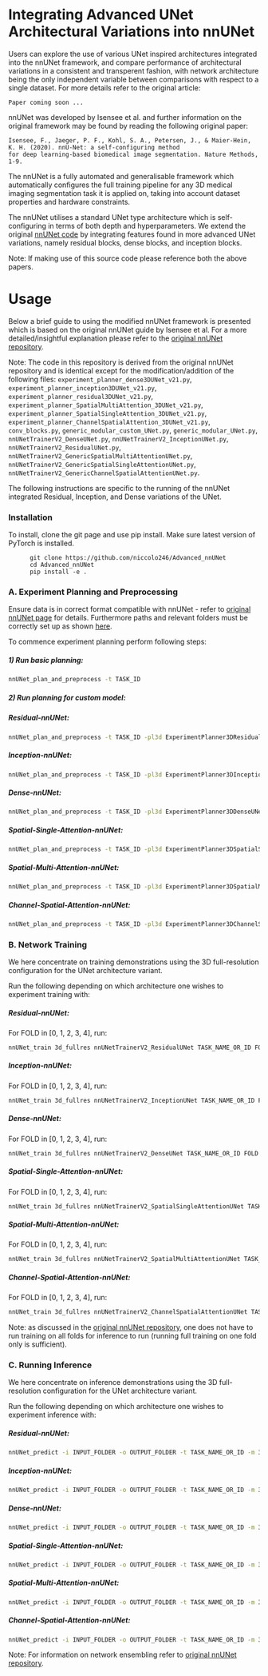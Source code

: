 # Integrating Advanced UNet Architectural Variations into nnUNet

Users can explore the use of various UNet inspired architectures integrated into the nnUNet framework, and compare performance of architectural variations in a consistent and transperent fashion, with network architecture being the only independent variable between comparisons with respect to a single dataset. For more details refer to the original article:


    Paper coming soon ...



nnUNet was developed by Isensee et al. and further information on the original framework may be found by reading the following original paper:


    Isensee, F., Jaeger, P. F., Kohl, S. A., Petersen, J., & Maier-Hein, K. H. (2020). nnU-Net: a self-configuring method 
    for deep learning-based biomedical image segmentation. Nature Methods, 1-9.
    
The nnUNet is a fully automated and generalisable framework which automatically configures the full training pipeline for any 3D medical imaging  segmentation task it is applied on, taking into account dataset properties and hardware constraints.  

The nnUNet utilises a standard UNet type architecture which is self-configuring in terms of both depth and hyperparameters. 
We extend the original [nnUNet code](https://github.com/MIC-DKFZ/nnUNet) by integrating features found in more advanced UNet variations, namely residual blocks, dense blocks, and inception blocks. 

Note: If making use of this source code please reference both the above papers.

# Usage

Below a brief guide to using the modified nnUNet framework is presented which is based on the original nnUNet guide by Isensee et al. For a more detailed/insightful explanation please refer to the [original nnUNet repository](https://github.com/MIC-DKFZ/nnUNet).

Note: The code in this repository is derived from the original nnUNet repository and is identical except for the modification/addition of the following files: `experiment_planner_dense3DUNet_v21.py`, `experiment_planner_inception3DUNet_v21.py`, `experiment_planner_residual3DUNet_v21.py`, `experiment_planner_SpatialMultiAttention_3DUNet_v21.py`, `experiment_planner_SpatialSingleAttention_3DUNet_v21.py`, `experiment_planner_ChannelSpatialAttention_3DUNet_v21.py`, `conv_blocks.py`, `generic_modular_custom_UNet.py`, `generic_modular_UNet.py`, `nnUNetTrainerV2_DenseUNet.py`, `nnUNetTrainerV2_InceptionUNet.py`, `nnUNetTrainerV2_ResidualUNet.py`, `nnUNetTrainerV2_GenericSpatialMultiAttentionUNet.py`, `nnUNetTrainerV2_GenericSpatialSingleAttentionUNet.py`, `nnUNetTrainerV2_GenericChannelSpatialAttentionUNet.py`.


The following instructions are specific to the running of the nnUNet integrated Residual, Inception, and Dense variations of the UNet. 

### Installation

To install, clone the git page and use pip install. Make sure latest version of PyTorch is installed. 


          git clone https://github.com/niccolo246/Advanced_nnUNet
          cd Advanced_nnUNet
          pip install -e .
        

### A. Experiment Planning and Preprocessing

Ensure data is in correct format compatible with nnUNet - refer to [original nnUNet page](https://github.com/MIC-DKFZ/nnUNet/blob/master/documentation/dataset_conversion.md) for details. Furthermore paths and relevant folders must be correctly set up as shown [here](https://github.com/MIC-DKFZ/nnUNet/blob/master/documentation/setting_up_paths.md).

To commence experiment planning perform following steps:

##### 1) Run basic planning: 

```bash
nnUNet_plan_and_preprocess -t TASK_ID 
```

##### 2) Run planning for custom model: 

##### Residual-nnUNet:

```bash
nnUNet_plan_and_preprocess -t TASK_ID -pl3d ExperimentPlanner3DResidualUNet_v21
```

##### Inception-nnUNet:

```bash
nnUNet_plan_and_preprocess -t TASK_ID -pl3d ExperimentPlanner3DInceptionUNet_v21
```

##### Dense-nnUNet:

```bash
nnUNet_plan_and_preprocess -t TASK_ID -pl3d ExperimentPlanner3DDenseUNet_v21
```

##### Spatial-Single-Attention-nnUNet:

```bash
nnUNet_plan_and_preprocess -t TASK_ID -pl3d ExperimentPlanner3DSpatialSingleAttentionUNet_v21
```

##### Spatial-Multi-Attention-nnUNet:

```bash
nnUNet_plan_and_preprocess -t TASK_ID -pl3d ExperimentPlanner3DSpatialMultiAttentionUNet_v21
```

##### Channel-Spatial-Attention-nnUNet:

```bash
nnUNet_plan_and_preprocess -t TASK_ID -pl3d ExperimentPlanner3DChannelSpatialAttentionUNet_v21
```


### B. Network Training

We here concentrate on training demonstrations using the 3D full-resolution configuration for the UNet architecture variant. 

Run the following depending on which architecture one wishes to experiment training with:

##### Residual-nnUNet:
For FOLD in [0, 1, 2, 3, 4], run:
```bash
nnUNet_train 3d_fullres nnUNetTrainerV2_ResidualUNet TASK_NAME_OR_ID FOLD -p nnUNetPlans_ResidualUNet_v2.1
```

##### Inception-nnUNet:
For FOLD in [0, 1, 2, 3, 4], run:
```bash
nnUNet_train 3d_fullres nnUNetTrainerV2_InceptionUNet TASK_NAME_OR_ID FOLD -p nnUNetPlans_InceptionUNet_v2.1
```

##### Dense-nnUNet:
For FOLD in [0, 1, 2, 3, 4], run:
```bash
nnUNet_train 3d_fullres nnUNetTrainerV2_DenseUNet TASK_NAME_OR_ID FOLD -p nnUNetPlans_DenseUNet_v2.1
```

##### Spatial-Single-Attention-nnUNet:
For FOLD in [0, 1, 2, 3, 4], run:
```bash
nnUNet_train 3d_fullres nnUNetTrainerV2_SpatialSingleAttentionUNet TASK_NAME_OR_ID FOLD -p nnUNetPlans_SpatialSingleAttentionUNet_v2.1
```

##### Spatial-Multi-Attention-nnUNet:
For FOLD in [0, 1, 2, 3, 4], run:
```bash
nnUNet_train 3d_fullres nnUNetTrainerV2_SpatialMultiAttentionUNet TASK_NAME_OR_ID FOLD -p nnUNetPlans_SpatialMultiAttentionUNet_v2.1
```

##### Channel-Spatial-Attention-nnUNet:
For FOLD in [0, 1, 2, 3, 4], run:
```bash
nnUNet_train 3d_fullres nnUNetTrainerV2_ChannelSpatialAttentionUNet TASK_NAME_OR_ID FOLD -p nnUNetPlans_ChannelSpatialAttentionUNet_v2.1
```

Note: as discussed in the [original nnUNet repository](https://github.com/MIC-DKFZ/nnUNet), one does not have to run training on all folds for inference to run (running full training on one fold only is sufficient).


### C. Running Inference

We here concentrate on inference demonstrations using the 3D full-resolution configuration for the UNet architecture variant.

Run the following depending on which architecture one wishes to experiment inference with:

##### Residual-nnUNet:

```bash
nnUNet_predict -i INPUT_FOLDER -o OUTPUT_FOLDER -t TASK_NAME_OR_ID -m 3d_fullres -p nnUNetPlans_ResidualUNet_v2.1 -tr nnUNetTrainerV2_ResidualUNet
```

##### Inception-nnUNet:

```bash
nnUNet_predict -i INPUT_FOLDER -o OUTPUT_FOLDER -t TASK_NAME_OR_ID -m 3d_fullres -p nnUNetPlans_InceptionUNet_v2.1 -tr nnUNetTrainerV2_InceptionUNet
```

##### Dense-nnUNet:

```bash
nnUNet_predict -i INPUT_FOLDER -o OUTPUT_FOLDER -t TASK_NAME_OR_ID -m 3d_fullres -p nnUNetPlans_DenseUNet_v2.1 -tr nnUNetTrainerV2_DenseUNet
```

 ##### Spatial-Single-Attention-nnUNet:
```bash
nnUNet_predict -i INPUT_FOLDER -o OUTPUT_FOLDER -t TASK_NAME_OR_ID -m 3d_fullres -p nnUNetPlans_SpatialSingleAttentionUNet_v2.1 -tr nnUNetTrainerV2_SpatialSingleAttentionUNet
```

##### Spatial-Multi-Attention-nnUNet:
```bash
nnUNet_predict -i INPUT_FOLDER -o OUTPUT_FOLDER -t TASK_NAME_OR_ID -m 3d_fullres -p nnUNetPlans_SpatialMultiAttentionUNet_v2.1 -tr nnUNetTrainerV2_SpatialMultiAttentionUNet
```

##### Channel-Spatial-Attention-nnUNet:
```bash
nnUNet_predict -i INPUT_FOLDER -o OUTPUT_FOLDER -t TASK_NAME_OR_ID -m 3d_fullres -p nnUNetPlans_ChannelSpatialAttentionUNet_v2.1 -tr nnUNetTrainerV2_ChannelSpatialAttentionUNet
```

Note: For information on network ensembling refer to [original nnUNet repository](https://github.com/MIC-DKFZ/nnUNet).

